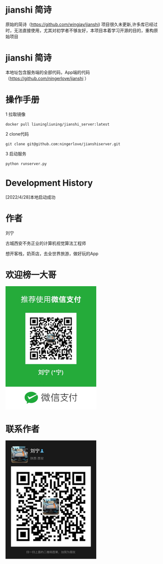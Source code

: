 # jianshi 简诗
原始的简诗（https://github.com/wingjay/jianshi) 项目很久未更新,许多库已经过时，无法直接使用，尤其对初学者不够友好，本项目本着学习开源的目的，重构原始项目
# jianshi 简诗
本地址包含服务端的全部代码，App端的代码（https://github.com/ningerlove/jianshi ）
# 操作手册
1 拉取镜像

`
docker pull liuningliuning/jianshi_server:latest
`

2 clone代码

`
git clone git@github.com:ningerlove/jianshiserver.git
`

3 启动服务

`
python runserver.py
`

# Development History
[2022/4/28]本地启动成功
# 作者
刘宁

古城西安不务正业的计算机视觉算法工程师

想开客栈，奶茶店，去全世界旅游，做好玩的App
# 欢迎榜一大哥
<img src="https://github.com/ningerlove/jianshi/blob/main/app/src/main/res/mipmap-mdpi/pay_weixing_liuning.jpg" width="300px">

# 联系作者
<img src="https://github.com/ningerlove/jianshi/blob/main/app/src/main/res/others/liuning_weixing.jpg" width="300px">
